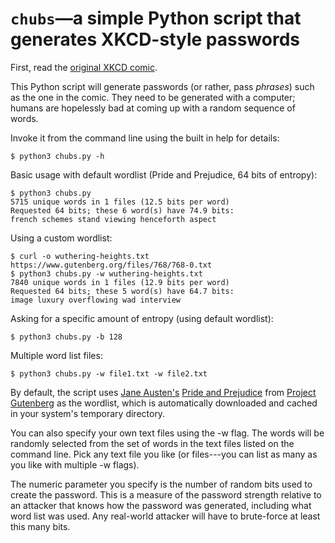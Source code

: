`chubs`—a simple Python script that generates XKCD-style passwords
==================================================================

First, read the [original XKCD comic][1].

This Python script will generate passwords (or rather, pass *phrases*)
such as the one in the comic. They need to be generated with a
computer; humans are hopelessly bad at coming up with a random
sequence of words.

Invoke it from the command line using the built in help for details:

    $ python3 chubs.py -h

Basic usage with default wordlist (Pride and Prejudice, 64 bits of
entropy):

    $ python3 chubs.py
    5715 unique words in 1 files (12.5 bits per word)
    Requested 64 bits; these 6 word(s) have 74.9 bits:
    french schemes stand viewing henceforth aspect

Using a custom wordlist:

    $ curl -o wuthering-heights.txt https://www.gutenberg.org/files/768/768-0.txt
    $ python3 chubs.py -w wuthering-heights.txt
    7840 unique words in 1 files (12.9 bits per word)
    Requested 64 bits; these 5 word(s) have 64.7 bits:
    image luxury overflowing wad interview

Asking for a specific amount of entropy (using default wordlist):

    $ python3 chubs.py -b 128

Multiple word list files:

    $ python3 chubs.py -w file1.txt -w file2.txt

By default, the script uses [Jane Austen's][2] [Pride and
Prejudice][3] from [Project Gutenberg][4] as the wordlist, which is
automatically downloaded and cached in your system's temporary
directory.

You can also specify your own text files using the -w flag. The words
will be randomly selected from the set of words in the text files
listed on the command line. Pick any text file you like (or
files---you can list as many as you like with multiple -w flags).

The numeric parameter you specify is the number of random bits used to
create the password. This is a measure of the password strength
relative to an attacker that knows how the password was generated,
including what word list was used. Any real-world attacker will have
to brute-force at least this many bits.



[1]: http://xkcd.com/936/
[2]: http://en.wikipedia.org/wiki/Jane_Austen
[3]: http://www.gutenberg.org/ebooks/1342
[4]: http://www.gutenberg.org/
